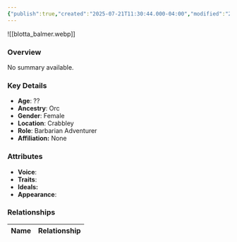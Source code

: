 ```yaml
---
{"publish":true,"created":"2025-07-21T11:30:44.000-04:00","modified":"2025-07-25T11:34:32.000-04:00","cssclasses":""}
---
```



![[blotta_balmer.webp]]

### Overview
No summary available.

### Key Details
- **Age**: ??
- **Ancestry**: Orc
- **Gender**: Female
- **Location**: Crabbley
- **Role**: Barbarian Adventurer
- **Affiliation:** None

### Attributes
- **Voice**: 
- **Traits**: 
- **Ideals:** 
- **Appearance**:

### Relationships

| Name  | Relationship |
| ----- | ------------ |
